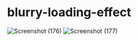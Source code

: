 # blurry-loading-effect
![Screenshot (176)](https://user-images.githubusercontent.com/55451653/124281899-d36a3700-db67-11eb-8259-f6d7d97a8f66.png)
![Screenshot (177)](https://user-images.githubusercontent.com/55451653/124281908-d533fa80-db67-11eb-91d8-cb43d0ac80bd.png)
